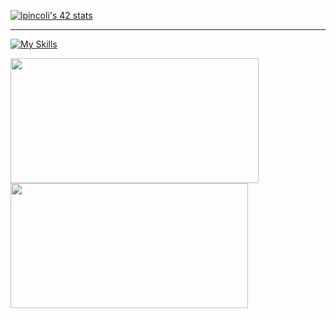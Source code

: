 
[![lpincoli's 42 stats](https://badge42.vercel.app/api/v2/clgrwg5oo005108ky6p2e79jm/stats?cursusId=21&coalitionId=284)](https://github.com/JaeSeoKim/badge42)

---------------------------------------------------------------
[![My Skills](https://skillicons.dev/icons?i=linux,bash,c,cpp,docker,git,js,github,nestjs,postgres,py,ts,vue)](https://skillicons.dev)


<table>
    <tr>
        <a href="https://github.com/lpincoli">
            <img src="https://awesome-github-stats.azurewebsites.net/user-stats/lpincoli?cardType=level&theme=tokyonight" width="397" height="200">
        </a> 
        <a href="https://github.com/lpincoli?tab=repositories">
            <img src="https://github-readme-stats.vercel.app/api/top-langs/?username=lpincoli&hide=swift,roff,perl&layout=compact&theme=tokyonight" width="380" height="200">
        </a>
    </tr>
</table>
